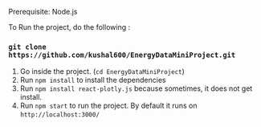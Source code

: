 Prerequisite: Node.js

To Run the project, do the following :

### `git clone https://github.com/kushal600/EnergyDataMiniProject.git`

1. Go inside the project. (`cd EnergyDataMiniProject`)
2. Run `npm install` to install the dependencies
3. Run `npm install react-plotly.js` because sometimes, it does not get install.
4. Run `npm start` to run the project. By default it runs on `http://localhost:3000/`
